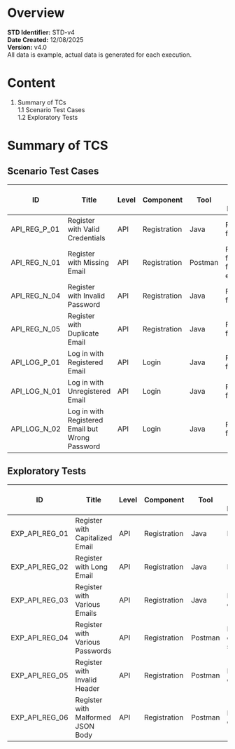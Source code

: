 # Overview

**STD Identifier:** STD-v4<br>
**Date Created:** 12/08/2025<br>
**Version:** v4.0<br>
All data is example, actual data is generated for each execution.

# Content

1. Summary of TCs<br>
  1.1 Scenario Test Cases<br>
  1.2 Exploratory Tests<br>

# Summary of TCS

## Scenario Test Cases

| ID           | Title                                           | Level | Component    | Tool    | Reason for Inclusion           |
|--------------|-------------------------------------------------|-------|--------------|---------|--------------------------------|
| API_REG_P_01 | Register with Valid Credentials                 | API   | Registration | Java    | Functional flow                |
| API_REG_N_01 | Register with Missing Email                     | API   | Registration | Postman | Functional flow, format errors |
| API_REG_N_04 | Register with Invalid Password                  | API   | Registration | Java    | Functional flow                |
| API_REG_N_05 | Register with Duplicate Email                   | API   | Registration | Java    | Functional flow                |
| API_LOG_P_01 | Log in with Registered Email                    | API   | Login        | Java    | Functional flow                |
| API_LOG_N_01 | Log in with Unregistered Email                  | API   | Login        | Java    | Functional flow                |
| API_LOG_N_02 | Log in with Registered Email but Wrong Password | API   | Login        | Java    | Functional flow                |

## Exploratory Tests

| ID             | Title                             | Level | Component    | Tool    | Reason for Inclusion |
|----------------|-----------------------------------|-------|--------------|---------|----------------------|
| EXP_API_REG_01 | Register with Capitalized Email   | API   | Registration | Java    | Practice             |
| EXP_API_REG_02 | Register with Long Email          | API   | Registration | Java    | Practice             |
| EXP_API_REG_03 | Register with Various Emails      | API   | Registration | Java    | Edge cases           |
| EXP_API_REG_04 | Register with Various Passwords   | API   | Registration | Postman | Edge cases, security |
| EXP_API_REG_05 | Register with Invalid Header      | API   | Registration | Postman | Format errors        |
| EXP_API_REG_06 | Register with Malformed JSON Body | API   | Registration | Postman | Format errors        |
